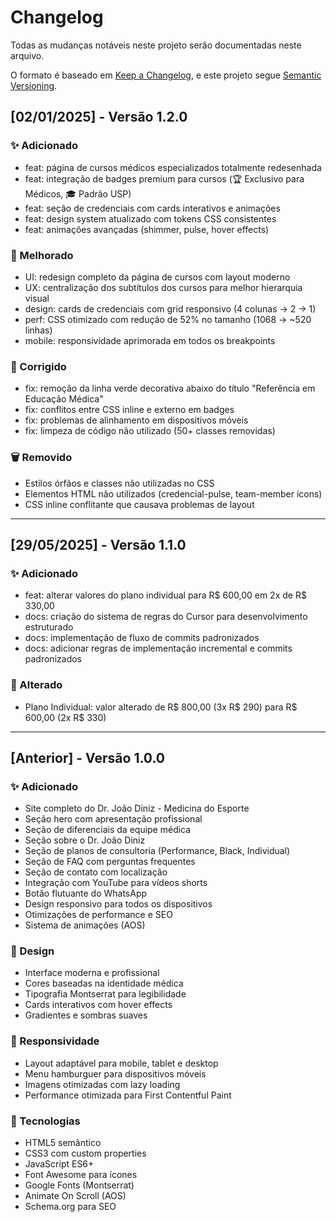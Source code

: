 # Changelog

Todas as mudanças notáveis neste projeto serão documentadas neste arquivo.

O formato é baseado em [Keep a Changelog](https://keepachangelog.com/pt-BR/1.0.0/),
e este projeto segue [Semantic Versioning](https://semver.org/lang/pt-BR/).

## [02/01/2025] - Versão 1.2.0

### ✨ Adicionado

- feat: página de cursos médicos especializados totalmente redesenhada
- feat: integração de badges premium para cursos (🏆 Exclusivo para Médicos, 🎓 Padrão USP)
- feat: seção de credenciais com cards interativos e animações
- feat: design system atualizado com tokens CSS consistentes
- feat: animações avançadas (shimmer, pulse, hover effects)

### 🎨 Melhorado

- UI: redesign completo da página de cursos com layout moderno
- UX: centralização dos subtítulos dos cursos para melhor hierarquia visual
- design: cards de credenciais com grid responsivo (4 colunas → 2 → 1)
- perf: CSS otimizado com redução de 52% no tamanho (1068 → ~520 linhas)
- mobile: responsividade aprimorada em todos os breakpoints

### 🔧 Corrigido

- fix: remoção da linha verde decorativa abaixo do título "Referência em Educação Médica"
- fix: conflitos entre CSS inline e externo em badges
- fix: problemas de alinhamento em dispositivos móveis
- fix: limpeza de código não utilizado (50+ classes removidas)

### 🗑️ Removido

- Estilos órfãos e classes não utilizadas no CSS
- Elementos HTML não utilizados (credencial-pulse, team-member icons)
- CSS inline conflitante que causava problemas de layout

---

## [29/05/2025] - Versão 1.1.0

### ✨ Adicionado

- feat: alterar valores do plano individual para R$ 600,00 em 2x de R$ 330,00
- docs: criação do sistema de regras do Cursor para desenvolvimento estruturado
- docs: implementação de fluxo de commits padronizados
- docs: adicionar regras de implementação incremental e commits padronizados

### 📝 Alterado

- Plano Individual: valor alterado de R$ 800,00 (3x R$ 290) para R$ 600,00 (2x R$ 330)

---

## [Anterior] - Versão 1.0.0

### ✨ Adicionado

- Site completo do Dr. João Diniz - Medicina do Esporte
- Seção hero com apresentação profissional
- Seção de diferenciais da equipe médica
- Seção sobre o Dr. João Diniz
- Seção de planos de consultoria (Performance, Black, Individual)
- Seção de FAQ com perguntas frequentes
- Seção de contato com localização
- Integração com YouTube para vídeos shorts
- Botão flutuante do WhatsApp
- Design responsivo para todos os dispositivos
- Otimizações de performance e SEO
- Sistema de animações (AOS)

### 🎨 Design

- Interface moderna e profissional
- Cores baseadas na identidade médica
- Tipografia Montserrat para legibilidade
- Cards interativos com hover effects
- Gradientes e sombras suaves

### 📱 Responsividade

- Layout adaptável para mobile, tablet e desktop
- Menu hamburguer para dispositivos móveis
- Imagens otimizadas com lazy loading
- Performance otimizada para First Contentful Paint

### 🔧 Tecnologias

- HTML5 semântico
- CSS3 com custom properties
- JavaScript ES6+
- Font Awesome para ícones
- Google Fonts (Montserrat)
- Animate On Scroll (AOS)
- Schema.org para SEO
